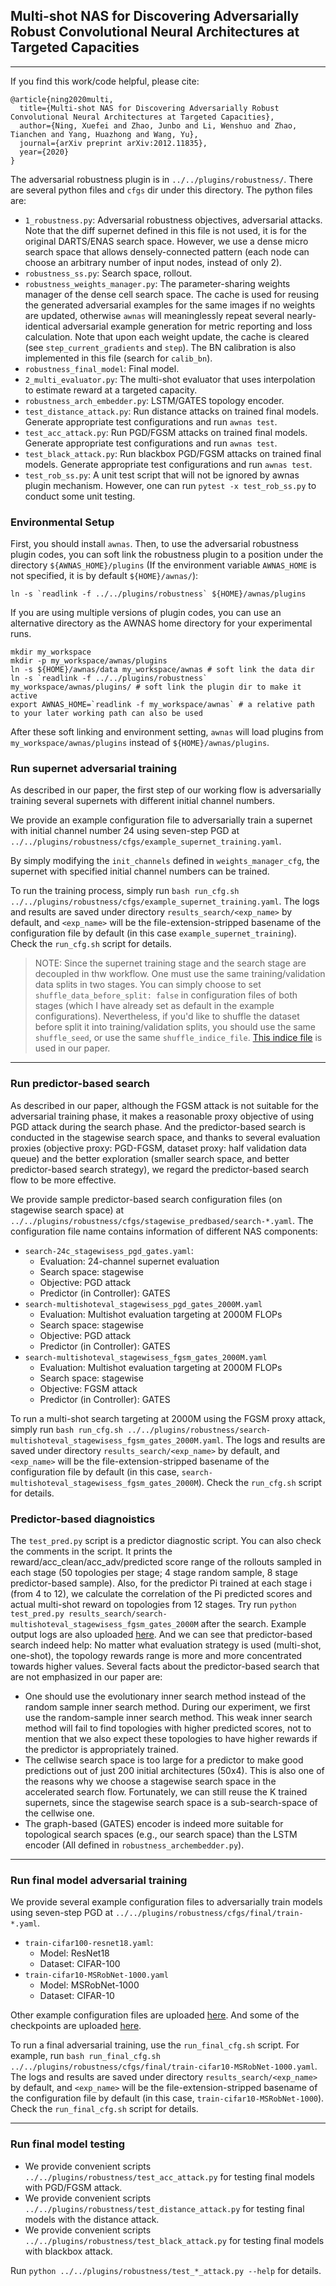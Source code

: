 ## Multi-shot NAS for Discovering Adversarially Robust Convolutional Neural Architectures at Targeted Capacities
--------

If you find this work/code helpful, please cite:
```
@article{ning2020multi,
  title={Multi-shot NAS for Discovering Adversarially Robust Convolutional Neural Architectures at Targeted Capacities},
  author={Ning, Xuefei and Zhao, Junbo and Li, Wenshuo and Zhao, Tianchen and Yang, Huazhong and Wang, Yu},
  journal={arXiv preprint arXiv:2012.11835},
  year={2020}
}
```

The adversarial robustness plugin is in `../../plugins/robustness/`. There are several python files and `cfgs` dir under this directory. The python files are:

* `1_robustness.py`: Adversarial robustness objectives, adversarial attacks. Note that the diff supernet defined in this file is not used, it is for the original DARTS/ENAS search space. However, we use a dense micro search space that allows densely-connected pattern (each node can choose an arbitrary number of input nodes, instead of only 2).
* `robustness_ss.py`: Search space, rollout.
* `robustness_weights_manager.py`: The parameter-sharing weights manager of the dense cell search space. The cache is used for reusing the generated adversarial examples for the same images if no weights are updated, otherwise `awnas` will meaninglessly repeat several nearly-identical adversarial example generation for metric reporting and loss calculation. Note that upon each weight update, the cache is cleared (see `step_current_gradients` and `step`). The BN calibration is also implemented in this file (search for `calib_bn`).
* `robustness_final_model`: Final model.
* `2_multi_evaluator.py`: The multi-shot evaluator that uses interpolation to estimate reward at a targeted capacity.
* `robustness_arch_embedder.py`: LSTM/GATES topology encoder.
* `test_distance_attack.py`: Run distance attacks on trained final models. Generate appropriate test configurations and run `awnas test`.
* `test_acc_attack.py`: Run PGD/FGSM attacks on trained final models. Generate appropriate test configurations and run `awnas test`.
* `test_black_attack.py`: Run blackbox PGD/FGSM attacks on trained final models. Generate appropriate test configurations and run `awnas test`.
* `test_rob_ss.py`: A unit test script that will not be ignored by awnas plugin mechanism. However, one can run `pytest -x test_rob_ss.py` to conduct some unit testing.


### Environmental Setup
First, you should install `awnas`. Then, to use the adversarial robustness plugin codes, you can soft link the robustness plugin to a position under the directory `${AWNAS_HOME}/plugins` (If the environment variable `AWNAS_HOME` is not specified, it is by default `${HOME}/awnas/`):
```
ln -s `readlink -f ../../plugins/robustness` ${HOME}/awnas/plugins
```

If you are using multiple versions of plugin codes, you can use an alternative directory as the AWNAS home directory for your experimental runs.
```
mkdir my_workspace
mkdir -p my_workspace/awnas/plugins
ln -s ${HOME}/awnas/data my_workspace/awnas # soft link the data dir
ln -s `readlink -f ../../plugins/robustness` my_workspace/awnas/plugins/ # soft link the plugin dir to make it active
export AWNAS_HOME=`readlink -f my_workspace/awnas` # a relative path to your later working path can also be used
```

After these soft linking and environment setting, `awnas` will load plugins from `my_workspace/awnas/plugins` instead of `${HOME}/awnas/plugins`.

### Run supernet adversarial training
As described in our paper, the first step of our working flow is adversarially training several supernets with different initial channel numbers. 

We provide an example configuration file to adversarially train a supernet with initial channel number 24 using seven-step PGD at `../../plugins/robustness/cfgs/example_supernet_training.yaml`. 

By simply modifying the `init_channels` defined in  `weights_manager_cfg`, the supernet with specified initial channel numbers can be trained.

To run the training process, simply run `bash run_cfg.sh ../../plugins/robustness/cfgs/example_supernet_training.yaml`. The logs and results are saved under directory `results_search/<exp_name>` by default, and `<exp_name>` will be the file-extension-stripped basename of the configuration file by default (in this case `example_supernet_training`). Check the `run_cfg.sh` script for details.

> NOTE: Since the supernet training stage and the search stage are decoupled in thw workflow. One must use the same training/validation data splits in two stages. You can simply choose to set `shuffle_data_before_split: false` in configuration files of both stages (which I have already set as default in the example configurations).
Nevertheless, if you'd like to shuffle the dataset before split it into training/validation splits, you should use the same `shuffle_seed`, or use the same `shuffle_indice_file`. [This indice file](https://cloud.tsinghua.edu.cn/f/fa8e252640ee4c03bd30/?dl=1) is used in our paper.

----
### Run predictor-based search
As described in our paper, although the FGSM attack is not suitable for the adversarial training phase, it makes a reasonable proxy objective of using PGD attack during the search phase. And the predictor-based search is conducted in the stagewise search space, and thanks to several evaluation proxies (objective proxy: PGD-FGSM, dataset proxy: half validation data queue) and the better exploration (smaller search space, and better predictor-based search strategy), we regard the predictor-based search flow to be more effective.

We provide sample predictor-based search configuration files (on stagewise search space) at `../../plugins/robustness/cfgs/stagewise_predbased/search-*.yaml`. The configuration file name contains information of different NAS components:

* `search-24c_stagewisess_pgd_gates.yaml`:
  * Evaluation: 24-channel supernet evaluation
  * Search space: stagewise
  * Objective: PGD attack
  * Predictor (in Controller): GATES
* `search-multishoteval_stagewisess_pgd_gates_2000M.yaml`
  * Evaluation: Multishot evaluation targeting at 2000M FLOPs
  * Search space: stagewise
  * Objective: PGD attack
  * Predictor (in Controller): GATES
* `search-multishoteval_stagewisess_fgsm_gates_2000M.yaml`
  * Evaluation: Multishot evaluation targeting at 2000M FLOPs
  * Search space: stagewise
  * Objective: FGSM attack
  * Predictor (in Controller): GATES

To run a multi-shot search targeting at 2000M using the FGSM proxy attack, simply run `bash run_cfg.sh ../../plugins/robustness/search-multishoteval_stagewisess_fgsm_gates_2000M.yaml`. The logs and results are saved under directory `results_search/<exp_name>` by default, and `<exp_name>` will be the file-extension-stripped basename of the configuration file by default (in this case, `search-multishoteval_stagewisess_fgsm_gates_2000M`). Check the `run_cfg.sh` script for details.

### Predictor-based diagnoistics

The `test_pred.py` script is a predictor diagnostic script. You can also check the comments in the script. It prints the reward/acc_clean/acc_adv/predicted score range of the rollouts sampled in each stage (50 topologies per stage; 4 stage random sample, 8 stage predictor-based sample). Also, for the predictor Pi trained at each stage i (from 4 to 12), we calculate the correlation of the Pi predicted scores and actual multi-shot reward on topologies from 12 stages. Try run `python test_pred.py results_search/search-multishoteval_stagewisess_fgsm_gates_2000M` after the search. Example output logs are also uploaded [here](https://cloud.tsinghua.edu.cn/d/cd4cb962a60343ff9f55/). And we can see that predictor-based search indeed help: No matter what evaluation strategy is used (multi-shot, one-shot), the topology rewards range is more and more concentrated towards higher values. Several facts about the predictor-based search that are not emphasized in our paper are:

* One should use the evolutionary inner search method instead of the random sample inner search method. During our experiment, we first use the random-sample inner search method. This weak inner search method will fail to find topologies with higher predicted scores, not to mention that we also expect these topologies to have higher rewards if the predictor is appropriately trained.
* The cellwise search space is too large for a predictor to make good predictions out of just 200 initial architectures (50x4). This is also one of the reasons why we choose a stagewise search space in the accelerated search flow. Fortunately, we can still reuse the K trained supernets, since the stagewise search space is a sub-search-space of the cellwise one.
* The graph-based (GATES) encoder is indeed more suitable for topological search spaces (e.g., our search space) than the LSTM encoder (All defined in `robustness_archembedder.py`).

----
### Run final model adversarial training
We provide several example configuration files to adversarially train models using seven-step PGD at `../../plugins/robustness/cfgs/final/train-*.yaml`. 
* `train-cifar100-resnet18.yaml`:
  * Model: ResNet18
  * Dataset: CIFAR-100
* `train-cifar10-MSRobNet-1000.yaml`
  * Model: MSRobNet-1000
  * Dataset: CIFAR-10

Other example configuration files are uploaded [here](https://cloud.tsinghua.edu.cn/d/e94e4e3760004da9a141/). And some of the checkpoints are uploaded [here](https://cloud.tsinghua.edu.cn/d/2c174606b5fd431c84c0/).

To run a final adversarial training, use the `run_final_cfg.sh` script. For example, run `bash run_final_cfg.sh ../../plugins/robustness/cfgs/final/train-cifar10-MSRobNet-1000.yaml`. The logs and results are saved under directory `results_search/<exp_name>` by default, and `<exp_name>` will be the file-extension-stripped basename of the configuration file by default (in this case, `train-cifar10-MSRobNet-1000`). Check the `run_final_cfg.sh` script for details.

----
### Run final model testing
* We provide convenient scripts `../../plugins/robustness/test_acc_attack.py` for testing final models with PGD/FGSM attack.
* We provide convenient scripts `../../plugins/robustness/test_distance_attack.py` for testing final models with the distance attack. 
* We provide convenient scripts `../../plugins/robustness/test_black_attack.py` for testing final models with blackbox attack.

Run `python ../../plugins/robustness/test_*_attack.py --help` for details.
